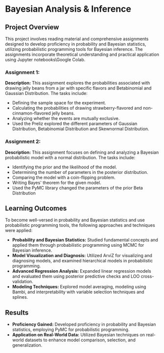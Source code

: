 # Bayesian Analysis & Inference

## Project Overview
This project involves reading material and comprehensive assignments designed to develop proficiency in probability and Bayesian statistics, utilizing probabilistic programming tools for Bayesian inference. The assignments incorporate theoretical understanding and practical application using Jupyter notebooks\Google Colab.

### Assignment 1: 

**Description:**
This assignment explores the probabilities associated with drawing jelly beans from a jar with specific flavors and Betabinomial and Gaussian Distribution. The tasks include:

- Defining the sample space for the experiment.
- Calculating the probabilities of drawing strawberry-flavored and non-cinnamon-flavored jelly beans.
- Analyzing whether the events are mutually exclusive.
- Used the Preliz explored the different parameters of Gaussian Distribution, Betabinomial Distribution and Skewnormal Distribution.

### Assignment 2:

**Description:**
This assignment focuses on defining and analyzing a Bayesian probabilistic model with a normal distribution. The tasks include:

- Identifying the prior and the likelihood of the model.
- Determining the number of parameters in the posterior distribution.
- Comparing the model with a coin-flipping problem.
- Writing Bayes' theorem for the given model.
- Used the PyMC library changed the parameters of the prior Beta Distribution

## Learning Outcomes

To become well-versed in probability and Bayesian statistics and use probabilistic programming tools, the following approaches and techniques were applied:

- **Probability and Bayesian Statistics:** Studied fundamental concepts and applied them through probabilistic programming using MCMC for Bayesian inference.
- **Model Visualization and Diagnosis:** Utilized ArviZ for visualizing and diagnosing models, and examined hierarchical models in probabilistic programming.
- **Advanced Regression Analysis:** Expanded linear regression models and evaluated them using posterior predictive checks and LOO cross-validation.
- **Modeling Techniques:** Explored model averaging, modeling using Bambi, and interpretability with variable selection techniques and splines.

## Results

- **Proficiency Gained:** Developed proficiency in probability and Bayesian statistics, employing PyMC for probabilistic programming.
- **Application on Real-World Data:** Utilized Bayesian techniques on real-world datasets to enhance model comparison, selection, and generalization.
